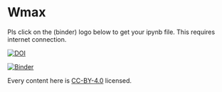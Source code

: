 # Wmax


Pls click on the (binder) logo below to get your ipynb file. This requires internet connection.

[![DOI](https://zenodo.org/badge/DOI/10.5281/zenodo.5829480.svg)](https://doi.org/10.5281/zenodo.5829480)

[![Binder](https://mybinder.org/badge_logo.svg)](https://mybinder.org/v2/gh/prabhasyadav/Wmax/master)


Every content here is [CC-BY-4.0](https://creativecommons.org/licenses/by/4.0/legalcode) licensed.
